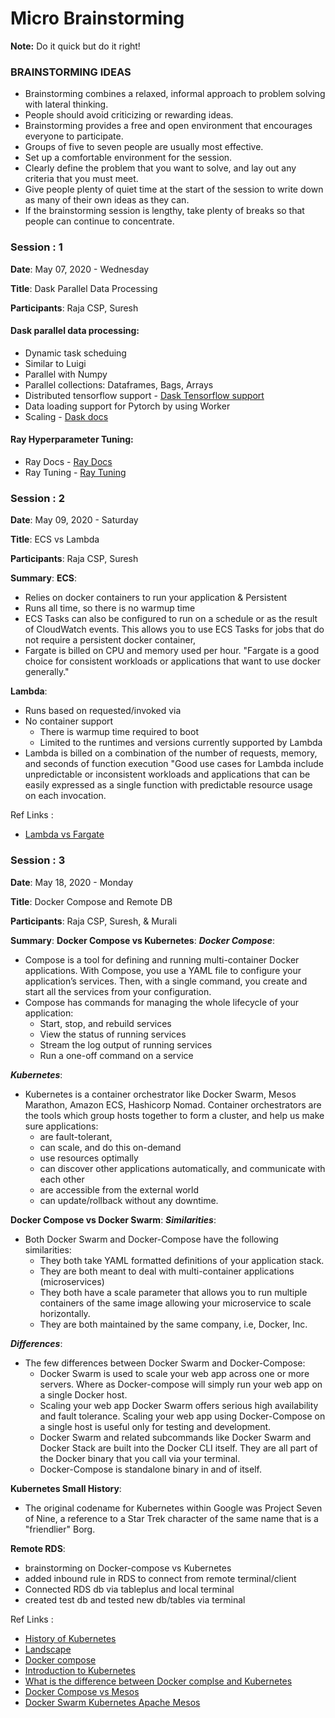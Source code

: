 # Micro Brainstorming

**Note:** Do it quick but do it right!
### BRAINSTORMING IDEAS
-	Brainstorming combines a relaxed, informal approach to problem solving with lateral thinking.  
-	People should avoid criticizing or rewarding ideas. 
-	Brainstorming provides a free and open environment that encourages everyone to participate.
-	Groups of five to seven people are usually most effective.
-	Set up a comfortable environment for the session.
-	Clearly define the problem that you want to solve, and lay out any criteria that you must meet. 
-	Give people plenty of quiet time at the start of the session to write down as many of their own ideas as they can. 
-	If the brainstorming session is lengthy, take plenty of breaks so that people can continue to concentrate.



### Session : 1

**Date**: May 07, 2020 - Wednesday

**Title**: Dask Parallel Data Processing

**Participants**: Raja CSP, Suresh

#### Dask parallel data processing:
- Dynamic task scheduing
- Similar to Luigi
- Parallel with Numpy
- Parallel collections: Dataframes, Bags, Arrays
- Distributed tensorflow support - [Dask Tensorflow support](http://matthewrocklin.com/blog/work/2017/02/11/dask-tensorflow)
- Data loading support for Pytorch by using Worker
- Scaling - [Dask docs](https://docs.dask.org/en/latest/)


#### Ray Hyperparameter Tuning:
- Ray Docs - [Ray Docs](https://docs.dask.org/en/latest/)
- Ray Tuning - [Ray Tuning](https://docs.ray.io/en/latest/tune.html)




### Session : 2

**Date**: May 09, 2020 - Saturday

**Title**: ECS vs Lambda

**Participants**: Raja CSP, Suresh

**Summary**:
**ECS**:
- Relies on docker containers to run your application & Persistent
- Runs all time, so there is no warmup time
- ECS Tasks can also be configured to run on a schedule or as the result of CloudWatch events. This allows you to use ECS Tasks for jobs that do not require a persistent docker container,
- Fargate is billed on CPU and memory used per hour.
"Fargate is a good choice for consistent workloads or applications that want to use docker generally."

**Lambda**:
- Runs based on requested/invoked via
- No container support
  - There is warmup time required to boot
  - Limited to the runtimes and versions currently supported by Lambda
- Lambda is billed on a combination of the number of requests, memory, and seconds of function execution
"Good use cases for Lambda include unpredictable or inconsistent workloads and applications that can be easily expressed as a single function with predictable resource usage on each invocation.

Ref Links :

  * [Lambda vs Fargate](https://www.bluematador.com/blog/serverless-in-aws-lambda-vs-fargate)



### Session : 3

**Date**: May 18, 2020 - Monday

**Title**: Docker Compose and Remote DB

**Participants**: Raja CSP, Suresh, & Murali

**Summary**:
**Docker Compose vs Kubernetes**:
***Docker Compose***:
- Compose is a tool for defining and running multi-container Docker applications. With Compose, you use a YAML file to configure your application’s services. Then, with a single command, you create and start all the services from your configuration.
- Compose has commands for managing the whole lifecycle of your application:
  - Start, stop, and rebuild services
  - View the status of running services
  - Stream the log output of running services
  - Run a one-off command on a service

***Kubernetes***:
- Kubernetes is a container orchestrator like Docker Swarm, Mesos Marathon, Amazon ECS, Hashicorp Nomad. Container orchestrators are the tools which group hosts together to form a cluster, and help us make sure applications:
  - are fault-tolerant,
  - can scale, and do this on-demand
  - use resources optimally
  - can discover other applications automatically, and communicate with each other
  - are accessible from the external world
  - can update/rollback without any downtime.


**Docker Compose vs Docker Swarm**:
***Similarities***:
- Both Docker Swarm and Docker-Compose have the following similarities:
  - They both take YAML formatted definitions of your application stack.
  - They are both meant to deal with multi-container applications (microservices)
  - They both have a scale parameter that allows you to run multiple containers of the same image allowing your microservice to scale horizontally.
  - They are both maintained by the same company, i.e, Docker, Inc.

***Differences***:
- The few differences between Docker Swarm and Docker-Compose:
  - Docker Swarm is used to scale your web app across one or more servers. Where as Docker-compose will simply run your web app on a single Docker host.
  - Scaling your web app Docker Swarm offers serious high availability and fault tolerance. Scaling your web app using Docker-Compose on a single host is useful only for testing and development.
  - Docker Swarm and related subcommands like Docker Swarm and Docker Stack are built into the Docker CLI itself. They are all part of the Docker binary that you call via your terminal.
  - Docker-Compose is standalone binary in and of itself.

**Kubernetes Small History**:
- The original codename for Kubernetes within Google was Project Seven of Nine, a reference to a Star Trek character of the same name that is a "friendlier" Borg.


**Remote RDS**:
- brainstorming on Docker-compose vs Kubernetes
- added inbound rule in RDS to connect from remote terminal/client
- Connected RDS db via tableplus and local terminal
- created test db and tested new db/tables via terminal


Ref Links :

  * [History of Kubernetes](https://blog.risingstack.com/the-history-of-kubernetes/)
  * [Landscape](https://landscape.cncf.io/)
  * [Docker compose ](https://linuxhint.com/docker_compose_vs_docker_swarm/)
  * [Introduction to Kubernetes](https://www.edx.org/course/introduction-to-kubernetes)
  * [What is the difference between Docker complse and Kubernetes](https://stackoverflow.com/questions/47536536/whats-the-difference-between-docker-compose-and-kubernetes)
  * [Docker Compose vs Mesos](https://stackshare.io/stackups/docker-compose-vs-mesos)
  * [Docker Swarm Kubernetes Apache Mesos](https://www.bogotobogo.com/DevOps/DevOps-Docker-Swarm-vs-Kubernetes-vs-Apache-Mesos.php)
